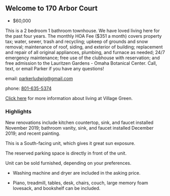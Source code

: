 ## Welcome to 170 Arbor Court

- $60,000

This is a 2 bedroom 1 bathroom townhouse. We have loved living here for the past four years. The monthly HOA Fee ($351 a month) covers property tax; water, sewer, trash and recycling; upkeep of grounds and snow removal; maintenance of roof, siding, and exterior of building; replacement and repair of all original appliances, plumbing, and furnace as needed; 24/7 emergency maintenance; free use of the clubhouse with reservation; and free admission to the Lauritzen Gardens - Omaha Botanical Center. Call, text, or email Parker if you have any questions! 

email: [parkerludwig@gmail.com](mailto:parkerludwig@gmail.com) 

phone: [801-635-5374](tel:801-635-5374) 

[Click here](http://www.villagegreentownhouses.com) for more information about living at Village Green.



### Highlights

New renovations include kitchen countertop, sink, and faucet installed November 2019; bathroom vanity, sink, and faucet installed December 2019; and recent painting.


This is a South-facing unit, which gives it great sun exposure.


The reserved parking space is directly in front of the unit.


Unit can be sold furnished, depending on your preferences.

- Washing machine and dryer are included in the asking price.

- Piano, treadmill, tables, desk, chairs, couch, large memory foam lovesack, and bookshelf can be included. 

